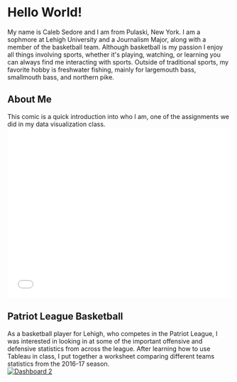 <h1> Hello World!</h1>
<p1> My name is Caleb Sedore and I am from Pulaski, New York. I am a sophmore at Lehigh University and a Journalism Major, along with a member of the basketball team. Although basketball is my passion I enjoy all things involving sports, whether it's playing, watching, or learning you can always find me interacting with sports. Outside of traditional sports, my favorite hobby is freshwater fishing, mainly for largemouth bass, smallmouth bass, and northern pike.
<br>
<h2>About Me</h2>
<p1> This comic is a quick introduction into who I am, one of the assignments we did in my data visualization class.
<iframe src="//www.pixton.com/embed/f9mcst86" frameborder="0" width="100%" height="384" allowfullscreen></iframe>
<br>
<h2> Patriot League Basketball</h2>
<p1>As a basketball player for Lehigh, who competes in the Patriot League, I was interested in looking in at some of the important offensive and defensive statistics from across the league. After learning how to use Tableau in class, I put together a worksheet comparing different teams statistics from the 2016-17 season.</p1>
<div class='tableauPlaceholder' id='viz1488820994994' style='position: relative'><noscript><a href='#'><img alt='Dashboard 2 ' src='https:&#47;&#47;public.tableau.com&#47;static&#47;images&#47;Pa&#47;PatriotLeague&#47;Dashboard2&#47;1_rss.png' style='border: none' /></a></noscript><object class='tableauViz'  style='display:none;'><param name='host_url' value='https%3A%2F%2Fpublic.tableau.com%2F' /> <param name='site_root' value='' /><param name='name' value='PatriotLeague&#47;Dashboard2' /><param name='tabs' value='no' /><param name='toolbar' value='yes' /><param name='static_image' value='https:&#47;&#47;public.tableau.com&#47;static&#47;images&#47;Pa&#47;PatriotLeague&#47;Dashboard2&#47;1.png' /> <param name='animate_transition' value='yes' /><param name='display_static_image' value='yes' /><param name='display_spinner' value='yes' /><param name='display_overlay' value='yes' /><param name='display_count' value='yes' /></object></div>                <script type='text/javascript'>                    var divElement = document.getElementById('viz1488820994994');                    var vizElement = divElement.getElementsByTagName('object')[0];                    vizElement.style.minWidth='424px';vizElement.style.maxWidth='654px';vizElement.style.width='100%';vizElement.style.minHeight='629px';vizElement.style.maxHeight='929px';vizElement.style.height=(divElement.offsetWidth*0.75)+'px';                    var scriptElement = document.createElement('script');                    scriptElement.src = 'https://public.tableau.com/javascripts/api/viz_v1.js';                    vizElement.parentNode.insertBefore(scriptElement, vizElement);                </script>        
